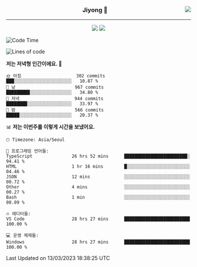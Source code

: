 
<div align="center">
  
  <img align="right" src="https://github-readme-stats.vercel.app/api/top-langs/?username=kkkimjiyong&theme=dracula&hide=Procfile&layout=compact&langs_count=7"/>

  ### Jiyong 🎨
  
  ---
  
  <a href="https://www.notion.so/de89c82b663345278de4489463a81458?v=f059fc8382b84103b52c77918639c252"><img src="https://img.shields.io/badge/Github Projects-000000?style=flat-square&logo=github&logoColor=white"/></a>
  <a href="https://haardy.tistory.com/"><img src="https://img.shields.io/badge/Jiyongstory-3DDC84?style=flat-square&logo=Tistory&logoColor=black"/></a>


</div>

  <!--START_SECTION:waka-->
![Code Time](http://img.shields.io/badge/Code%20Time-176%20hrs%2046%20mins-blue)

![Lines of code](https://img.shields.io/badge/%EC%A0%80%EB%8A%94%20%EC%97%AC%ED%83%9C%EA%B9%8C%EC%A7%80%20-2.0%20million%20%EC%A4%84%EC%9D%98%20%EC%BD%94%EB%93%9C%EB%A5%BC%20%EC%9E%91%EC%84%B1%ED%96%88%EC%96%B4%EC%9A%94.-blue)

**저는 저녁형 인간이에요. 🦉** 

```text
🌞 아침                     302 commits         ███░░░░░░░░░░░░░░░░░░░░░░   10.87 % 
🌆 낮　                     967 commits         █████████░░░░░░░░░░░░░░░░   34.80 % 
🌃 저녁                     944 commits         ████████░░░░░░░░░░░░░░░░░   33.97 % 
🌙 밤　                     566 commits         █████░░░░░░░░░░░░░░░░░░░░   20.37 % 
```


📊 **저는 이번주를 이렇게 시간을 보냈어요.** 

```text
🕑︎ Timezone: Asia/Seoul

💬 프로그래밍 언어들: 
TypeScript               26 hrs 52 mins      ████████████████████████░   94.41 % 
HTML                     1 hr 16 mins        █░░░░░░░░░░░░░░░░░░░░░░░░   04.46 % 
JSON                     12 mins             ░░░░░░░░░░░░░░░░░░░░░░░░░   00.72 % 
Other                    4 mins              ░░░░░░░░░░░░░░░░░░░░░░░░░   00.27 % 
Bash                     1 min               ░░░░░░░░░░░░░░░░░░░░░░░░░   00.09 % 

🔥 에디터들: 
VS Code                  28 hrs 27 mins      █████████████████████████   100.00 % 

💻 운영 체제들: 
Windows                  28 hrs 27 mins      █████████████████████████   100.00 % 
```


 Last Updated on 13/03/2023 18:38:25 UTC
<!--END_SECTION:waka-->
